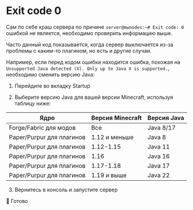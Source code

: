 # Exit code 0
Сам по себе краш сервера по причине `server@mwnodes:~# Exit code: 0` ошибкой не является, необходимо проверить информацию выше.

Часто данный код показывается, когда сервер выключается из-за проблемы с каким-то плагином, но есть и другие случаи.

Например, если перед кодом ошибки находится ошибка, похожая на `Unsupported Java detected (X). Only up to Java X is supported.`, необходимо сменить версию Java:

1. Перейдите во вкладку Startup

2. Выберите версию Java для вашей версии Minecraft, используя таблицу ниже:

| Ядро | Версия Minecraft | Версия Java |
| ----------- | ----------- | ----------- |
| Forge/Fabric для модов | Все | Java 8/17  |
| Paper/Purpur для плагинов | 1.12 и меньше | Java 8  |
| Paper/Purpur для плагинов | 1.12-1.15 | Java 11  |
| Paper/Purpur для плагинов | 1.16 | Java 16  |
| Paper/Purpur для плагинов | 1.17-1.18 | Java 17  |
| Paper/Purpur для плагинов | 1.19 и выше | Java 22  |


3. Вернитесь в консоль и запустите сервер

🎉 Готово